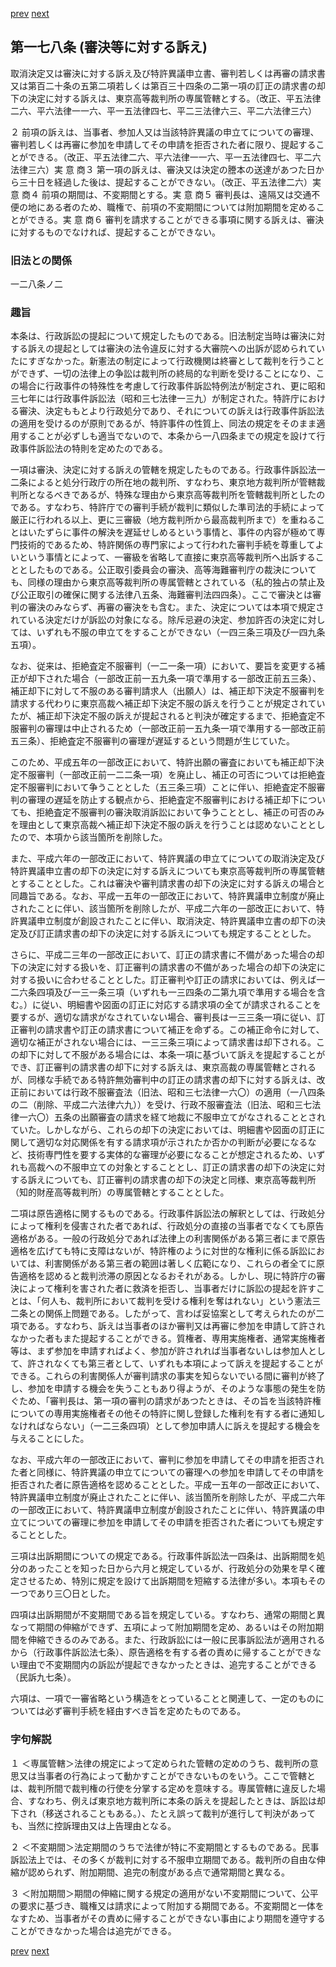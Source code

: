 [prev](/specific/markdowns/特許法/243_Mp-Ch_7-At_177.md)
[next](/specific/markdowns/特許法/245_Mp-Ch_8-At_179.md)
## 第一七八条 (審決等に対する訴え)
取消決定又は審決に対する訴え及び特許異議申立書、審判若しくは再審の請求書又は第百二十条の五第二項若しくは第百三十四条の二第一項の訂正の請求書の却下の決定に対する訴えは、東京高等裁判所の専属管轄とする。（改正、平五法律二六、平六法律一一六、平一五法律四七、平二三法律六三、平二六法律三六）

２ 前項の訴えは、当事者、参加人又は当該特許異議の申立てについての審理、審判若しくは再審に参加を申請してその申請を拒否された者に限り、提起することができる。（改正、平五法律二六、平六法律一一六、平一五法律四七、平二六法律三六）実 意 商３ 第一項の訴えは、審決又は決定の謄本の送達があつた日から三十日を経過した後は、提起することができない。（改正、平五法律二六）実 意 商４ 前項の期間は、不変期間とする。実 意 商５ 審判長は、遠隔又は交通不便の地にある者のため、職権で、前項の不変期間については附加期間を定めることができる。実 意 商６ 審判を請求することができる事項に関する訴えは、審決に対するものでなければ、提起することができない。


### 旧法との関係
一二八条ノ二

### 趣旨
本条は、行政訴訟の提起について規定したものである。旧法制定当時は審決に対する訴えの提起としては審決の法令違反に対する大審院への出訴が認められていたにすぎなかった。新憲法の制定によって行政機関は終審として裁判を行うことができず、一切の法律上の争訟は裁判所の終局的な判断を受けることになり、この場合に行政事件の特殊性を考慮して行政事件訴訟特例法が制定され、更に昭和三七年には行政事件訴訟法（昭和三七法律一三九）が制定された。特許庁における審決、決定ももとより行政処分であり、それについての訴えは行政事件訴訟法の適用を受けるのが原則であるが、特許事件の性質上、同法の規定をそのまま適用することが必ずしも適当でないので、本条から一八四条までの規定を設けて行政事件訴訟法の特則を定めたのである。

一項は審決、決定に対する訴えの管轄を規定したものである。行政事件訴訟法一二条によると処分行政庁の所在地の裁判所、すなわち、東京地方裁判所が管轄裁判所となるべきであるが、特殊な理由から東京高等裁判所を管轄裁判所としたのである。すなわち、特許庁での審判手続が裁判に類似した準司法的手続によって厳正に行われる以上、更に三審級（地方裁判所から最高裁判所まで）を重ねることはいたずらに事件の解決を遅延せしめるという事情と、事件の内容が極めて専門技術的であるため、特許関係の専門家によって行われた審判手続を尊重してよいという事情とによって、一審級を省略して直接に東京高等裁判所へ出訴することとしたものである。公正取引委員会の審決、高等海難審判庁の裁決についても、同様の理由から東京高等裁判所の専属管轄とされている（私的独占の禁止及び公正取引の確保に関する法律八五条、海難審判法四四条）。ここで審決とは審判の審決のみならず、再審の審決をも含む。また、決定については本項で規定されている決定だけが訴訟の対象になる。除斥忌避の決定、参加許否の決定に対しては、いずれも不服の申立てをすることができない（一四三条三項及び一四九条五項）。

なお、従来は、拒絶査定不服審判（一二一条一項）において、要旨を変更する補正が却下された場合（一部改正前一五九条一項で準用する一部改正前五三条）、補正却下に対して不服のある審判請求人（出願人）は、補正却下決定不服審判を請求する代わりに東京高裁へ補正却下決定不服の訴えを行うことが規定されていたが、補正却下決定不服の訴えが提起されると判決が確定するまで、拒絶査定不服審判の審理は中止されるため（一部改正前一五九条一項で準用する一部改正前五三条）、拒絶査定不服審判の審理が遅延するという問題が生じていた。

このため、平成五年の一部改正において、特許出願の審査においても補正却下決定不服審判（一部改正前一二二条一項）を廃止し、補正の可否については拒絶査定不服審判において争うこととした（五三条三項）ことに伴い、拒絶査定不服審判の審理の遅延を防止する観点から、拒絶査定不服審判における補正却下についても、拒絶査定不服審判の審決取消訴訟において争うこととし、補正の可否のみを理由として東京高裁へ補正却下決定不服の訴えを行うことは認めないこととしたので、本項から該当箇所を削除した。

また、平成六年の一部改正において、特許異議の申立てについての取消決定及び特許異議申立書の却下の決定に対する訴えについても東京高等裁判所の専属管轄とすることとした。これは審決や審判請求書の却下の決定に対する訴えの場合と同趣旨である。なお、平成一五年の一部改正において、特許異議申立制度が廃止されたことに伴い、該当箇所を削除したが、平成二六年の一部改正において、特許異議申立制度が創設されたことに伴い、取消決定、特許異議申立書の却下の決定及び訂正請求書の却下の決定に対する訴えについても規定することとした。

さらに、平成二三年の一部改正において、訂正の請求書に不備があった場合の却下の決定に対する扱いを、訂正審判の請求書の不備があった場合の却下の決定に対する扱いに合わせることとした。訂正審判や訂正の請求においては、例えば一二六条四項及び一三一条三項（いずれも一三四条の二第九項で準用する場合を含む。）に従い、明細書や図面の訂正に対応する請求項の全てが請求されることを要するが、適切な請求がなされていない場合、審判長は一三三条一項に従い、訂正審判の請求書や訂正の請求書について補正を命ずる。この補正命令に対して、適切な補正がされない場合には、一三三条三項によって請求書は却下される。この却下に対して不服がある場合には、本条一項に基づいて訴えを提起することができ、訂正審判の請求書の却下に対する訴えは、東京高裁の専属管轄とされるが、同様な手続である特許無効審判中の訂正の請求書の却下に対する訴えは、改正前においては行政不服審査法（旧法、昭和三七法律一六〇）の適用（一八四条の二（削除、平成二六法律六九））を受け、行政不服審査法（旧法、昭和三七法律一六〇）五条の出願審査の請求を経て地裁に不服申立てがなされることとされていた。しかしながら、これらの却下の決定においては、明細書や図面の訂正に関して適切な対応関係を有する請求項が示されたか否かの判断が必要になるなど、技術専門性を要する実体的な審理が必要になることが想定されるため、いずれも高裁への不服申立ての対象とすることとし、訂正の請求書の却下の決定に対する訴えについても、訂正審判の請求書の却下の決定と同様、東京高等裁判所（知的財産高等裁判所）の専属管轄とすることとした。

二項は原告適格に関するものである。行政事件訴訟法の解釈としては、行政処分によって権利を侵害された者であれば、行政処分の直接の当事者でなくても原告適格がある。一般の行政処分であれば法律上の利害関係がある第三者にまで原告適格を広げても特に支障はないが、特許権のように対世的な権利に係る訴訟においては、利害関係がある第三者の範囲は著しく広範になり、これらの者全てに原告適格を認めると裁判渋滞の原因となるおそれがある。しかし、現に特許庁の審決によって権利を害された者に救済を拒否し、当事者だけに訴訟の提起を許すことは、「何人も、裁判所において裁判を受ける権利を奪はれない」という憲法三二条との関係上問題である。したがって、言わば妥協案として考えられたのが二項である。すなわち、訴えは当事者のほか審判又は再審に参加を申請して許されなかった者もまた提起することができる。質権者、専用実施権者、通常実施権者等は、まず参加を申請すればよく、参加が許されれば当事者ないしは参加人として、許されなくても第三者として、いずれも本項によって訴えを提起することができる。これらの利害関係人が審判請求の事実を知らないでいる間に審判が終了し、参加を申請する機会を失うこともあり得ようが、そのような事態の発生を防ぐため、「審判長は、第一項の審判の請求があつたときは、その旨を当該特許権についての専用実施権者その他その特許に関し登録した権利を有する者に通知しなければならない」（一二三条四項）として参加申請人に訴えを提起する機会を与えることにした。

なお、平成六年の一部改正において、審判に参加を申請してその申請を拒否された者と同様に、特許異議の申立てについての審理への参加を申請してその申請を拒否された者に原告適格を認めることとした。平成一五年の一部改正において、特許異議申立制度が廃止されたことに伴い、該当箇所を削除したが、平成二六年の一部改正において、特許異議申立制度が創設されたことに伴い、特許異議の申立てについての審理に参加を申請してその申請を拒否された者についても規定することとした。

三項は出訴期間についての規定である。行政事件訴訟法一四条は、出訴期間を処分のあったことを知った日から六月と規定しているが、行政処分の効果を早く確定させるため、特別に規定を設けて出訴期間を短縮する法律が多い。本項もその一つであり三〇日とした。

四項は出訴期間が不変期間である旨を規定している。すなわち、通常の期間と異なって期間の伸縮ができず、五項によって附加期間を定め、あるいはその附加期間を伸縮できるのみである。また、行政訴訟には一般に民事訴訟法が適用されるから（行政事件訴訟法七条）、原告適格を有する者の責めに帰することができない理由で不変期間内の訴訟が提起できなかったときは、追完することができる（民訴九七条）。

六項は、一項で一審省略という構造をとっていることと関連して、一定のものについては必ず審判手続を経由すべき旨を定めたものである。


### 字句解説
１ ＜専属管轄＞法律の規定によって定められた管轄の定めのうち、裁判所の意思又は当事者の行為によって動かすことができないものをいう。ここで管轄とは、裁判所間で裁判権の行使を分掌する定めを意味する。専属管轄に違反した場合、すなわち、例えば東京地方裁判所に本条の訴えを提起したときは、訴訟は却下され（移送されることもある。）、たとえ誤って裁判が進行して判決があっても、当然に控訴理由又は上告理由となる。

２ ＜不変期間＞法定期間のうちで法律が特に不変期間とするものである。民事訴訟法上では、その多くが裁判に対する不服申立期間である。裁判所の自由な伸縮が認められず、附加期間、追完の制度がある点で通常期間と異なる。

３ ＜附加期間＞期間の伸縮に関する規定の適用がない不変期間について、公平の要求に基づき、職権又は請求によって附加する期間である。不変期間と一体をなすため、当事者がその責めに帰することができない事由により期間を遵守することができなかった場合は追完ができる。


[prev](/specific/markdowns/特許法/243_Mp-Ch_7-At_177.md)
[next](/specific/markdowns/特許法/245_Mp-Ch_8-At_179.md)